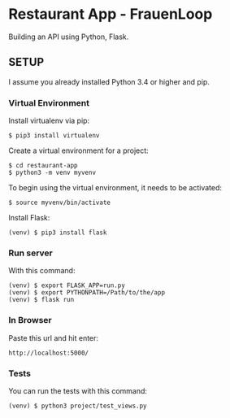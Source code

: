 # Restaurant App - FrauenLoop

Building an API using Python, Flask.

## SETUP

I assume you already installed Python 3.4 or higher and pip.

### Virtual Environment

Install virtualenv via pip:

```
$ pip3 install virtualenv
```

Create a virtual environment for a project:

```
$ cd restaurant-app
$ python3 -m venv myvenv
```

To begin using the virtual environment, it needs to be activated:

```
$ source myvenv/bin/activate
```

Install Flask:

```
(venv) $ pip3 install flask
```

### Run server

With this command:

```
(venv) $ export FLASK_APP=run.py
(venv) $ export PYTHONPATH=/Path/to/the/app
(venv) $ flask run
```

### In Browser

Paste this url and hit enter:

```
http://localhost:5000/
```

### Tests

You can run the tests with this command:

```
(venv) $ python3 project/test_views.py
```

